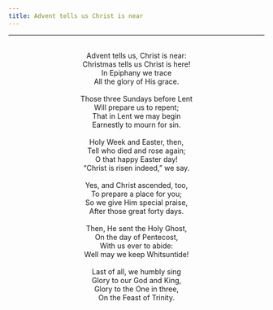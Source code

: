 ```yaml
---
title: Advent tells us Christ is near
---
```


---
<center>
<br/>
Advent tells us, Christ is near:<br/>
Christmas tells us Christ is here!<br/>
In Epiphany we trace<br/>
All the glory of His grace.<br/>
<br/>
Those three Sundays before Lent<br/>
Will prepare us to repent;<br/>
That in Lent we may begin<br/>
Earnestly to mourn for sin.<br/>
<br/>
Holy Week and Easter, then,<br/>
Tell who died and rose again;<br/>
O that happy Easter day!<br/>
“Christ is risen indeed,” we say.<br/>
<br/>
Yes, and Christ ascended, too,<br/>
To prepare a place for you;<br/>
So we give Him special praise,<br/>
After those great forty days.<br/>
<br/>
Then, He sent the Holy Ghost,<br/>
On the day of Pentecost,<br/>
With us ever to abide:<br/>
Well may we keep Whitsuntide!<br/>
<br/>
Last of all, we humbly sing<br/>
Glory to our God and King,<br/>
Glory to the One in three,<br/>
On the Feast of Trinity.<br/>

</center>